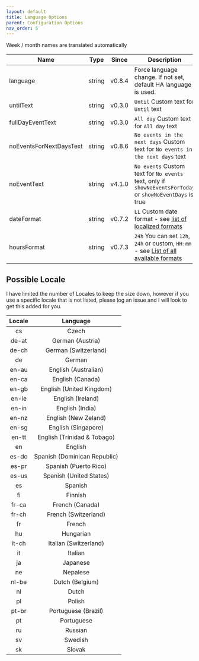 ```yaml
---
layout: default
title: Language Options
parent: Configuration Options
nav_order: 5
---
```


Week / month names are translated automatically

| Name                    |  Type  | Since  | Description                                                                                                                                                      |
| ----------------------- | :----: | :----: | ---------------------------------------------------------------------------------------------------------------------------------------------------------------- |
| language                | string | v0.8.4 | Force language change. If not set, default HA language is used.                                                                                                  |
| untilText               | string | v0.3.0 | `Until` Custom text for `Until` text                                                                                                                             |
| fullDayEventText        | string | v0.3.0 | `All day` Custom text for `All day` text                                                                                                                         |
| noEventsForNextDaysText | string | v0.8.6 | `No events in the next days` Custom text for `No events in the next days` text                                                                                   |
| noEventText             | string | v4.1.0 | `No events` Custom text for `No events` text, only if `showNoEventsForToday` or `showNoEventDays` is true                                                        |
| dateFormat              | string | v0.7.2 | `LL` Custom date format - see [list of localized formats](https://day.js.org/docs/en/display/format#localized-formats)                                           |
| hoursFormat             | string | v0.7.3 | `24h` You can set `12h`, `24h` or custom, `HH:mm` - see [List of all available formats](https://day.js.org/docs/en/display/format#list-of-all-available-formats) |

## Possible Locale

I have limited the number of Locales to keep the size down, however if you use
a specific locale that is not listed, please log an issue and I will look to
get this added for you.

| Locale |           Language           |
| :----: | :--------------------------: |
|   cs   |            Czech             |
| de-at  |       German (Austria)       |
| de-ch  |     German (Switzerland)     |
|   de   |            German            |
| en-au  |     English (Australian)     |
| en-ca  |       English (Canada)       |
| en-gb  |   English (United Kingdom)   |
| en-ie  |      English (Ireland)       |
| en-in  |       English (India)        |
| en-nz  |     English (New Zeland)     |
| en-sg  |     English (Singapore)      |
| en-tt  | English (Trinidad & Tobago)  |
|   en   |           English            |
| es-do  | Spanish (Dominican Republic) |
| es-pr  |    Spanish (Puerto Rico)     |
| es-us  |   Spanish (United States)    |
|   es   |           Spanish            |
|   fi   |           Finnish            |
| fr-ca  |       French (Canada)        |
| fr-ch  |     French (Switzerland)     |
|   fr   |            French            |
|   hu   |          Hungarian           |
| it-ch  |    Italian (Switzerland)     |
|   it   |           Italian            |
|   ja   |           Japanese           |
|   ne   |           Nepalese           |
| nl-be  |       Dutch (Belgium)        |
|   nl   |            Dutch             |
|   pl   |            Polish            |
| pt-br  |     Portuguese (Brazil)      |
|   pt   |          Portuguese          |
|   ru   |           Russian            |
|   sv   |           Swedish            |
|   sk   |           Slovak             |
